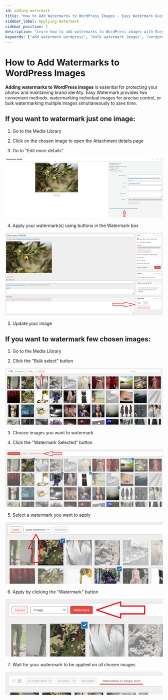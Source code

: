 ```yaml
---
id: adding-watermark
title: "How to Add Watermarks to WordPress Images - Easy Watermark Guide"
sidebar_label: Applying Watermark
sidebar_position: 1
description: "Learn how to add watermarks to WordPress images with Easy Watermark. Step-by-step guide for single image and bulk watermarking in Media Library."
keywords: ["add watermark wordpress", "bulk watermark images", "wordpress media library watermark", "apply watermark photos", "watermark single image", "bulk select watermark", "image watermark tutorial", "wordpress watermarking guide"]
---
```


# How to Add Watermarks to WordPress Images

**Adding watermarks to WordPress images** is essential for protecting your photos and maintaining brand identity. Easy Watermark provides two convenient methods: watermarking individual images for precise control, or bulk watermarking multiple images simultaneously to save time.

## If you want to watermark just one image:

1. Go to the Media Library

2. Click on the chosen image to open the Attachment details page

3. Go to "Edit more details"

![WordPress Media Library edit attachment details link](../../assets/media-library-edit-attachment-details-link.png)

4. Apply your watermark(s) using buttons in the Watermark box

![Easy Watermark controls box in WordPress attachment details](../../assets/attachment-details-watermark-controls-box.png)

5. Update your image

## If you want to watermark few chosen images:

1. Go to the Media Library

2. Click the "Bulk select" button

![WordPress Media Library bulk select button for watermarking](../../assets/media-library-bulk-select-button.png)

3. Choose images you want to watermark

4. Click the "Watermark Selected" button

![Bulk actions watermark selected button in WordPress](../../assets/bulk-actions-watermark-selected-button.png)

5. Select a watermark you want to apply

![Watermark selection dropdown modal for bulk watermarking](../../assets/watermark-selection-dropdown-modal.png)

6. Apply by clicking the "Watermark" button

![Apply watermark confirmation button for bulk processing](../../assets/apply-watermark-confirmation-button.png)

7. Wait for your watermark to be applied on all chosen images

![Watermark processing progress bar for bulk image watermarking](../../assets/watermark-processing-progress-bar.png)
